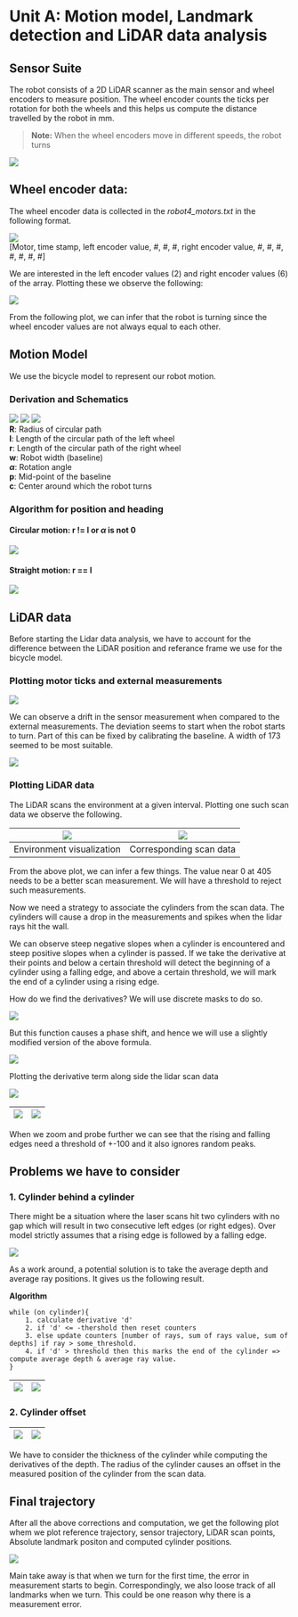 # Unit A: Motion model, Landmark detection and LiDAR data analysis
## Sensor Suite
The robot consists of a 2D LiDAR scanner as the main sensor and wheel encoders to measure position. The wheel encoder counts the ticks per rotation for both the wheels and this helps us compute the distance travelled by the robot in mm. 
> **Note:**
> When the wheel encoders move in different speeds, the robot turns

![](../assets/img3.png)

## Wheel encoder data:
The wheel encoder data is collected in the *robot4_motors.txt* in the following format. 

![](../assets/img4.png)  
[Motor, time stamp, left encoder value, #, #, #, right encoder value, #, #, #, #, #, #, #]  

We are interested in the left encoder values (2) and right encoder values (6) of the array. Plotting these we observe the following:

![](../assets/img5.png)

From the following plot, we can infer that the robot is turning since the wheel encoder values are not always equal to each other. 

## Motion Model
We use the bicycle model to represent our robot motion. 

### Derivation and Schematics
![](../assets/img6.png)
![](../assets/img7.png)
![](../assets/img8.png)  
**R**: Radius of circular path  
**l**: Length of the circular path of the left wheel   
**r**: Length of the circular path of the right wheel  
**w**: Robot width (baseline)  
**$\alpha$**: Rotation angle  
**p**: Mid-point of the baseline  
**c**: Center around which the robot turns

### Algorithm for position and heading
#### Circular motion: r != l or $\alpha$ is not 0
![](../assets/img9.png)

#### Straight motion: r == l
![](../assets/img10.png)

## LiDAR data
Before starting the Lidar data analysis, we have to account for the difference between the LiDAR position and referance frame we use for the bicycle model. 

### Plotting motor ticks and external measurements
![](../assets/img11.png)

We can observe a drift in the sensor measurement when compared to the external measurements. The deviation seems to start when the robot starts to turn. Part of this can be fixed by calibrating the baseline. A width of 173 seemed to be most suitable.

![](../assets/img12.png)

### Plotting LiDAR data
The LiDAR scans the environment at a given interval. Plotting one such scan data we observe the following.

|![](../assets/img14.png)|![](../assets/img13.png)|
|--|--|
|Environment visualization|Corresponding scan data|

From the above plot, we can infer a few things. The value near 0 at 405 needs to be a better scan measurement. We will have a threshold to reject such measurements.

Now we need a strategy to associate the cylinders from the scan data. The cylinders will cause a drop in the measurements and spikes when the lidar rays hit the wall.

We can observe steep negative slopes when a cylinder is encountered and steep positive slopes when a cylinder is passed. If we take the derivative at their points and below a certain threshold will detect the beginning of a cylinder using a falling edge, and above a certain threshold, we will mark the end of a cylinder using a rising edge.

How do we find the derivatives?
We will use discrete masks to do so. 

![](../assets/img15.png)

But this function causes a phase shift, and hence we will use a slightly modified version of the above formula.

![](../assets/img16.png)

Plotting the derivative term along side the lidar scan data

![](../assets/img17.png)

|![](../assets/img18.png)|![](../assets/img19.png)|
|--|--|

When we zoom and probe further we can see that the rising and falling edges need a threshold of +-100 and it also ignores random peaks.

## Problems we have to consider
### 1. Cylinder behind a cylinder
There might be a situation where the laser scans hit two cylinders with no gap which will result in two consecutive left edges (or right edges). Over model strictly assumes that a rising edge is followed by a falling edge.

![](../assets/img20.png)

As a work around, a potential solution is to take the average depth and average ray positions. It gives us the following result.

**Algorithm**
```
while (on cylinder){
    1. calculate derivative 'd'
    2. if 'd' <= -thershold then reset counters
    3. else update counters [number of rays, sum of rays value, sum of depths] if ray > some_threshold.
    4. if 'd' > threshold then this marks the end of the cylinder => compute average depth & average ray value.
}
```
|![](../assets/img21.png)|![](../assets/img22.png)|
|--|--|

### 2. Cylinder offset
|![](../assets/img23.png)|![](../assets/img24.png)|
|--|--|

We have to consider the thickness of the cylinder while computing the derivatives of the depth. The radius of the cylinder causes an offset in the measured position of the cylinder from the scan data.

## Final trajectory
After all the above corrections and computation, we get the following plot whem we plot reference trajectory, sensor trajectory, LiDAR scan points, Absolute landmark positon and computed cylinder positions.

![](../assets/img25.png)

Main take away is that when we turn for the first time, the error in measurement starts to begin. Correspondingly, we also loose track of all landmarks when we turn. This could be one reason why there is a measurement error.